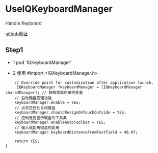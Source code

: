 # UseIQKeyboardManager
Handle Keyboard   

[github地址](https://github.com/hackiftekhar/IQKeyboardManager)

## Step1  
* 1 pod 'IQKeyboardManager'


* 2 使用 #import <IQKeyboardManager.h>

```- (BOOL)application:(UIApplication *)application didFinishLaunchingWithOptions:(NSDictionary *)launchOptions {
	// Override point for customization after application launch.
	 IQKeyboardManager *keyboardManager = [IQKeyboardManager sharedManager]; // 获取类库的单例变量
	// 启动键盘管理功能
	keyboardManager.enable = YES;
	// 点击空白处关闭键盘
	keyboardManager.shouldResignOnTouchOutside = YES;
	// 控制是否显示键盘的工具条
	keyboardManager.enableAutoToolbar = YES;
	// 输入框距离键盘的距离
	keyboardManager.keyboardDistanceFromTextField = 40.0f;
	
	return YES;
}
```
